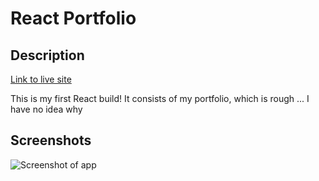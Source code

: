 # React Portfolio

## Description

[Link to live site](https://leighasteele.github.io/react-portfolio/)

This is my first React build! It consists of my portfolio, which is rough ... I have no idea why 


## Screenshots

![Screenshot of app]()